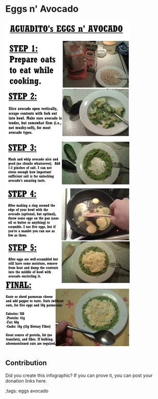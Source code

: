 # Eggs n' Avocado

![](fitpics/eggs-n-avocado.webp)

## Contribution

Did you create this infographic? If you can prove it, you can post your donation links here. 

;tags: eggs avocado

